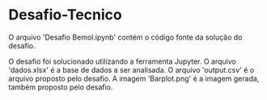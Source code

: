 # Desafio-Tecnico

<p>O arquivo 'Desafio Bemol.ipynb' contém o código fonte da solução do desafio.</p>
O desafio foi solucionado utilizando a ferramenta Jupyter.
O arquivo 'dados.xlsx' é a base de dados a ser analisada.
O arquivo 'output.csv' é o arquivo proposto pelo desafio.
A imagem 'Barplot.png' é a imagem gerada, também proposto pelo desafio.
